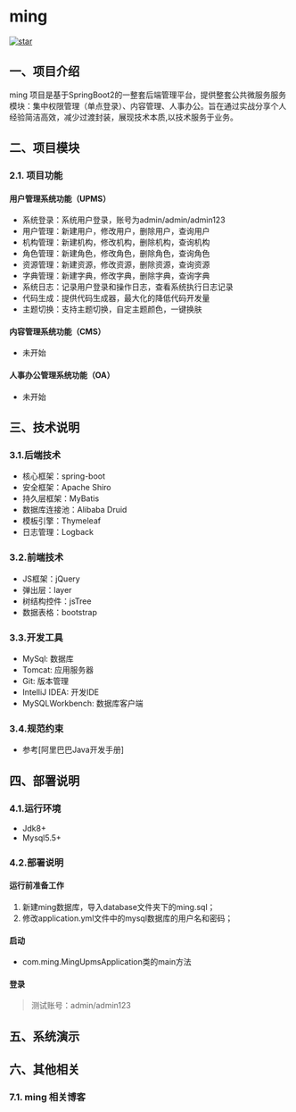 
# ming
[![star](https://gitee.com/jie_ming514/ming/badge/star.svg?theme=dark)](https://gitee.com/jie_ming514/ming/stargazers)


## 一、项目介绍
ming 项目是基于SpringBoot2的一整套后端管理平台，提供整套公共微服务服务模块：集中权限管理（单点登录）、内容管理、人事办公。旨在通过实战分享个人经验简洁高效，减少过渡封装，展现技术本质,以技术服务于业务。


## 二、项目模块

### 2.1. 项目功能

#### 用户管理系统功能（UPMS）
  - 系统登录：系统用户登录，账号为admin/admin/admin123
  - 用户管理：新建用户，修改用户，删除用户，查询用户
  - 机构管理：新建机构，修改机构，删除机构，查询机构
  - 角色管理：新建角色，修改角色，删除角色，查询角色
  - 资源管理：新建资源，修改资源，删除资源，查询资源
  - 字典管理：新建字典，修改字典，删除字典，查询字典
  - 系统日志：记录用户登录和操作日志，查看系统执行日志记录
  - 代码生成：提供代码生成器，最大化的降低代码开发量
  - 主题切换：支持主题切换，自定主题颜色，一键换肤
  
#### 内容管理系统功能（CMS）
  - 未开始

#### 人事办公管理系统功能（OA）
  - 未开始


## 三、技术说明

### 3.1.后端技术
  - 核心框架：spring-boot
  - 安全框架：Apache Shiro
  - 持久层框架：MyBatis
  - 数据库连接池：Alibaba Druid
  - 模板引擎：Thymeleaf
  - 日志管理：Logback

### 3.2.前端技术
  - JS框架：jQuery
  - 弹出层：layer
  - 树结构控件：jsTree
  - 数据表格：bootstrap

### 3.3.开发工具
  - MySql: 数据库
  - Tomcat: 应用服务器
  - Git: 版本管理
  - IntelliJ IDEA: 开发IDE
  - MySQLWorkbench: 数据库客户端

### 3.4.规范约束
  - 参考[阿里巴巴Java开发手册]


## 四、部署说明

### 4.1.运行环境
  - Jdk8+
  - Mysql5.5+

### 4.2.部署说明

#### 运行前准备工作
  1. 新建ming数据库，导入database文件夹下的ming.sql；
  2. 修改application.yml文件中的mysql数据库的用户名和密码；
  
#### 启动
  - com.ming.MingUpmsApplication类的main方法

#### 登录
> 测试账号：admin/admin123


## 五、系统演示



## 六、其他相关
### 7.1. ming 相关博客

